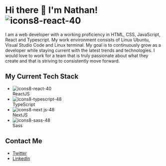 # Hi there 👋 I'm Nathan! ![icons8-react-40](https://user-images.githubusercontent.com/90692293/181200101-3500b9fb-6997-4d85-a1f8-494442c6b685.png)


I am a web developer with a working proficiency in HTML, CSS, JavaScript, React and Typescript. My work environment consists of Linux Ubuntu, Visual Studio Code and Linux terminal. My goal is to continuously grow as a developer while staying current with the latest trends and technologies. I would love to work for a team that is truly passionate about what they create and that is striving to consistently move forward.

## My Current Tech Stack
* ![icons8-react-40](https://user-images.githubusercontent.com/90692293/181200101-3500b9fb-6997-4d85-a1f8-494442c6b685.png)  
    ReactJS
* ![icons8-typescript-48](https://user-images.githubusercontent.com/90692293/181202728-a04ae53b-32e2-47b6-9f23-dfaeb0f32d79.png)  
    TypeScript
* ![icons8-next js-48](https://user-images.githubusercontent.com/90692293/181202925-b942e9c9-3dec-4615-a9b1-4313b8d69810.png)  
    NextJS
* ![icons8-sass-48](https://user-images.githubusercontent.com/90692293/181203203-42d7842d-4372-4f7a-b911-6c7e059663ee.png)  
    Sass
## Contact Me 
* [Twitter](https://www.twitter.com/Nathan_Asowata)  
* [LinkedIn](https://www.linkedin.com/in/nathanasowata)
